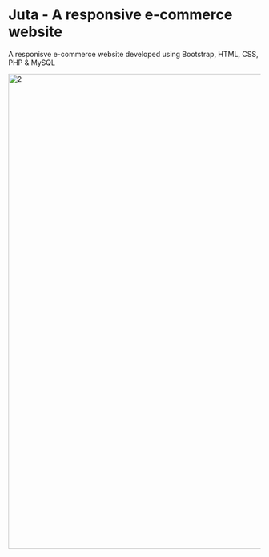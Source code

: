 # Juta - A responsive e-commerce website
A responisve e-commerce website developed using Bootstrap, HTML, CSS, PHP &amp; MySQL

<img width="947" alt="2" src="https://user-images.githubusercontent.com/88294010/129829437-ce5e44cd-f716-440b-a021-2cd70afda7a2.png">

